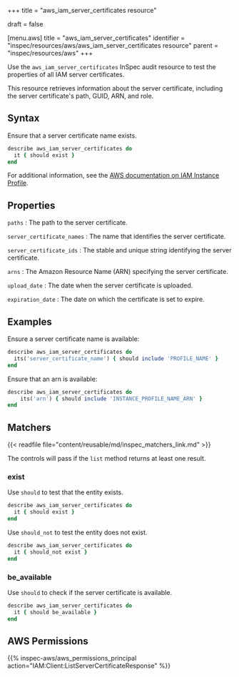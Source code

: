 +++
title = "aws_iam_server_certificates resource"

draft = false


[menu.aws]
title = "aws_iam_server_certificates"
identifier = "inspec/resources/aws/aws_iam_server_certificates resource"
parent = "inspec/resources/aws"
+++

Use the `aws_iam_server_certificates` InSpec audit resource to test the properties of all IAM server certificates.

This resource retrieves information about the server certificate, including the server certificate's path, GUID, ARN, and role.

## Syntax

Ensure that a server certificate name exists.

```ruby
describe aws_iam_server_certificates do
  it { should exist }
end
```

For additional information, see the [AWS documentation on IAM Instance Profile](https://docs.aws.amazon.com/AWSCloudFormation/latest/UserGuide/aws-resource-iam-instanceprofile.html).

## Properties

`paths`
: The path to the server certificate.

`server_certificate_names`
: The name that identifies the server certificate.

`server_certificate_ids`
: The stable and unique string identifying the server certificate.

`arns`
: The Amazon Resource Name (ARN) specifying the server certificate.

`upload_date`
: The date when the server certificate is uploaded.

`expiration_date`
: The date on which the certificate is set to expire.

## Examples

Ensure a server certificate name is available:

```ruby
describe aws_iam_server_certificates do
  its('server_certificate_name') { should include 'PROFILE_NAME' }
end
```

Ensure that an arn is available:

```ruby
describe aws_iam_server_certificates do
    its('arn') { should include 'INSTANCE_PROFILE_NAME_ARN' }
end
```

## Matchers

{{< readfile file="content/reusable/md/inspec_matchers_link.md" >}}

The controls will pass if the `list` method returns at least one result.

### exist

Use `should` to test that the entity exists.

```ruby
describe aws_iam_server_certificates do
  it { should exist }
end
```

Use `should_not` to test the entity does not exist.

```ruby
describe aws_iam_server_certificates do
  it { should_not exist }
end
```

### be_available

Use `should` to check if the server certificate is available.

```ruby
describe aws_iam_server_certificates do
  it { should be_available }
end
```

## AWS Permissions

{{% inspec-aws/aws_permissions_principal action="IAM:Client:ListServerCertificateResponse" %}}
